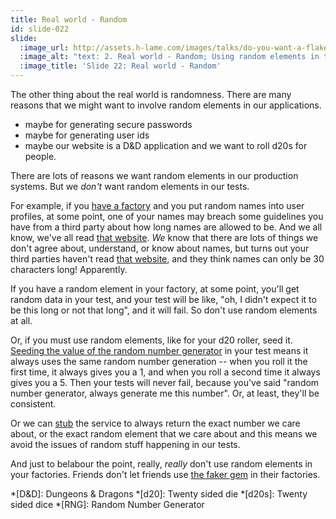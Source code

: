 ```yaml
---
title: Real world - Random
id: slide-022
slide:
  :image_url: http://assets.h-lame.com/images/talks/do-you-want-a-flake-with-that/slides/022.png
  :image_alt: "text: 2. Real world - Random; Using random elements in tests is a recipe for disaster - it's like you are asking for it to be flaky; Fixed with: avoiding using random elements at all; stubbing the service to return a consistent result; seeding the RNG so the results are consistent; Really avoid using random elements in factories"
  :image_title: 'Slide 22: Real world - Random'
---
```

The other thing about the real world is randomness. There are many reasons that we might want to involve random elements in our applications.

* maybe for generating secure passwords
* maybe for generating user ids
* maybe our website is a D&D application and we want to roll d20s for people.

There are lots of reasons we want random elements in our production systems. But we _don't_ want random elements in our tests.

For example, if you [have a factory](https://github.com/thoughtbot/factory_bot) and you put random names into user profiles, at some point, one of your names may breach some guidelines you have from a third party about how long names are allowed to be.  And we all know, we've all read [that website](https://www.kalzumeus.com/2010/06/17/falsehoods-programmers-believe-about-names/). _We_ know that there are lots of things we don't agree about, understand, or know about names, but turns out your third parties haven't read [that website](https://www.kalzumeus.com/2010/06/17/falsehoods-programmers-believe-about-names/), and they think names can only be 30 characters long! Apparently.

If you have a random element in your factory, at some point, you'll get random data in your test, and your test will be like, "oh, I didn't expect it to be this long or not that long", and it will fail.  So don't use random elements at all.

Or, if you must use random elements, like for your d20 roller, seed it. [Seeding the value of the random number generator](https://ruby-doc.org/3.3.0/Random.html#method-c-srand) in your test means it always uses the same random number generation -- when you roll it the first time, it always gives you a 1, and when you roll a second time it always gives you a 5.  Then your tests will never fail, because you've said "random number generator, always generate me this number".  Or, at least, they'll be consistent.

Or we can [stub](https://mocha.jamesmead.org/#partial-mocking) the service to always return the exact number we care about, or the exact random element that we care about and this means we avoid the issues of random stuff happening in our tests.

And just to belabour the point, really, _really_ don't use random elements in your factories.  Friends don't let friends use [the faker gem](https://github.com/faker-ruby/faker) in their factories.

*[D&D]: Dungeons & Dragons
*[d20]: Twenty sided die
*[d20s]: Twenty sided dice
*[RNG]: Random Number Generator
